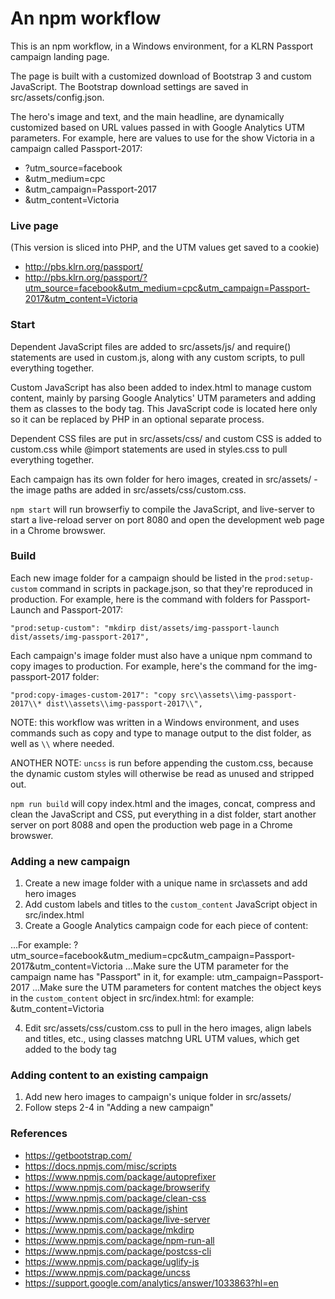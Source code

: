 # An npm workflow

This is an npm workflow, in a Windows environment, for a KLRN Passport campaign landing page. 

The page is built with a customized download of Bootstrap 3 and custom JavaScript. The Bootstrap download settings are saved in src/assets/config.json. 

The hero's image and text, and the main headline, are dynamically customized based on URL values passed in with Google Analytics UTM parameters. For example, here are values to use for the show Victoria in a campaign called Passport-2017:

- ?utm_source=facebook
- &utm_medium=cpc
- &utm_campaign=Passport-2017
- &utm_content=Victoria   

### Live page 
(This version is sliced into PHP, and the UTM values get saved to a cookie)  

- http://pbs.klrn.org/passport/
- http://pbs.klrn.org/passport/?utm_source=facebook&utm_medium=cpc&utm_campaign=Passport-2017&utm_content=Victoria

### Start

Dependent JavaScript files are added to src/assets/js/ and require() statements are used in custom.js, along with any custom scripts, to pull everything together.

Custom JavaScript has also been added to index.html to manage custom content, mainly by parsing Google Analytics' UTM parameters and adding them as classes to the body tag. This JavaScript code is located here only so it can be replaced by PHP in an optional separate process.  

Dependent CSS files are put in src/assets/css/ and custom CSS is added to custom.css while @import statements are used in styles.css to pull everything together.

Each campaign has its own folder for hero images, created in src/assets/ - the image paths are added in src/assets/css/custom.css.  

`npm start` will run browserfiy to compile the JavaScript, and live-server to start a live-reload server on port 8080 and open the development web page in a Chrome browswer.

### Build

Each new image folder for a campaign should be listed in the `prod:setup-custom` command in scripts in package.json, so that they're reproduced in production. For example, here is the command with folders for Passport-Launch and Passport-2017:  

```
"prod:setup-custom": "mkdirp dist/assets/img-passport-launch dist/assets/img-passport-2017",
``` 
    
Each campaign's image folder must also have a unique npm command to copy images to production. For example, here's the command for the img-passport-2017 folder:

```
"prod:copy-images-custom-2017": "copy src\\assets\\img-passport-2017\\* dist\\assets\\img-passport-2017\\",
```   

NOTE: this workflow was written in a Windows environment, and uses commands such as copy and type to manage output to the dist folder, as well as `\\` where needed.

ANOTHER NOTE: `uncss` is run before appending the custom.css, because the dynamic custom styles will otherwise be read as unused and stripped out.

`npm run build` will copy index.html and the images, concat, compress and clean the JavaScript and CSS, put everything in a dist folder, start another server on port 8088 and open the production web page in a Chrome browswer.  

### Adding a new campaign

1. Create a new image folder with a unique name in src\assets and add hero images
2. Add custom labels and titles to the `custom_content` JavaScript object in src/index.html
3. Create a Google Analytics campaign code for each piece of content:

...For example: ?utm_source=facebook&utm_medium=cpc&utm_campaign=Passport-2017&utm_content=Victoria
...Make sure the UTM parameter for the campaign name has "Passport" in it, for example: utm_campaign=Passport-2017
...Make sure the UTM parameters for content matches the object keys in the `custom_content` object in src/index.html: for example: &utm_content=Victoria 

4. Edit src/assets/css/custom.css to pull in the hero images, align labels and titles, etc., using classes matchng URL UTM values, which get added to the body tag

### Adding content to an existing campaign

1. Add new hero images to campaign's unique folder in src/assets/
2. Follow steps 2-4 in "Adding a new campaign"

### References

- https://getbootstrap.com/
- https://docs.npmjs.com/misc/scripts
- https://www.npmjs.com/package/autoprefixer
- https://www.npmjs.com/package/browserify
- https://www.npmjs.com/package/clean-css
- https://www.npmjs.com/package/jshint
- https://www.npmjs.com/package/live-server
- https://www.npmjs.com/package/mkdirp
- https://www.npmjs.com/package/npm-run-all
- https://www.npmjs.com/package/postcss-cli
- https://www.npmjs.com/package/uglify-js
- https://www.npmjs.com/package/uncss
- https://support.google.com/analytics/answer/1033863?hl=en